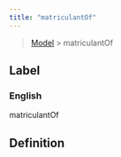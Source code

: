 ```yaml
---
title: "matriculantOf"
---
```


> [Model](./../) > matriculantOf

## Label

### English
matriculantOf


## Definition



    
